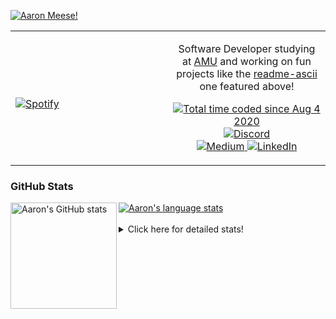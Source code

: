 [![Aaron Meese!](https://user-images.githubusercontent.com/17814535/88975338-a2aabf00-d27f-11ea-963f-8a19608716b4.png)](https://github.com/ajmeese7/readme-ascii "README ASCII")

<!-- Modified from project here: https://github.com/novatorem/novatorem -->
<table width="100%"> 
  <tr>
  <td width="50%">
      
&nbsp; <br> [![Spotify](https://ajmeese7.vercel.app/api/spotify)](https://open.spotify.com/user/ajmeese)

  </td>
  <td width="50%">
    <p align="center">
    Software Developer studying at <a href="https://www.amu.apus.edu/">AMU</a> and working on fun 
    projects like the <a href="https://github.com/ajmeese7/readme-ascii">readme-ascii</a> one featured above!
    </p>
    <p align="center">
      <a href="https://wakatime.com/@f726891d-3b02-46cd-9b60-e8c59f9e2b14">
        <img src="https://wakatime.com/badge/user/f726891d-3b02-46cd-9b60-e8c59f9e2b14.svg" alt="Total time coded since Aug 4 2020" title="WakaTime" />
      </a>
      <a href="http://link.aaronmeese.com/discord">
        <img src="https://img.shields.io/badge/discord-ajmeese7%234835-369?style=flat-square&logo=discord&logoColor=white&color=purple" alt="Discord" title="Discord">
      </a>
      <br />
      <a href="https://link.aaronmeese.com/medium">
        <img src="https://img.shields.io/badge/medium-ajmeese7-1DB954?style=flat-square&logo=medium&logoColor=white" alt="Medium" title="Medium">
      </a>
      <a href="https://link.aaronmeese.com/linkedin">
        <img src="https://img.shields.io/badge/linkedIn-aaronmeese-1DB954?style=flat-square&logo=linkedin&logoColor=white&color=blue" alt="LinkedIn" title="LinkedIn">
      </a>
    </p>
  </td>

</table>

[//]: <> (The `&nbsp;` is to have Aphelion take up more space)

### GitHub Stats ###

<a href="https://profile-summary-for-github.com/user/ajmeese7">
  <img align="left" height="170px" src="https://github-readme-stats.vercel.app/api?username=ajmeese7&show_icons=true&line_height=27&count_private=true" alt="Aaron's GitHub stats"/>
  <img src="https://github-readme-stats.vercel.app/api/top-langs/?username=ajmeese7&hide_langs_below=5&layout=compact" alt="Aaron's language stats"/>
</a>

<br />
<br />
<details>
<summary>Click here for detailed stats!</summary>

### :zap: Recent Activity
<!--START_SECTION:activity-->
1. 🎉 Merged PR [#14](https://github.com/meese-enterprises/website/pull/14) in [meese-enterprises/website](https://github.com/meese-enterprises/website)
2. 💪 Opened PR [#14](https://github.com/meese-enterprises/website/pull/14) in [meese-enterprises/website](https://github.com/meese-enterprises/website)
3. 🗣 Commented on [#965](https://github.com/php-webdriver/php-webdriver/issues/965) in [php-webdriver/php-webdriver](https://github.com/php-webdriver/php-webdriver)
4. 🗣 Commented on [#336](https://github.com/symfony/panther/issues/336) in [symfony/panther](https://github.com/symfony/panther)
5. ❗️ Opened issue [#223](https://github.com/caiiiycuk/js-dos/issues/223) in [caiiiycuk/js-dos](https://github.com/caiiiycuk/js-dos)
<!--END_SECTION:activity-->

### 🧐 Waka Stats
<!--START_SECTION:waka-->
![Code Time](http://img.shields.io/badge/Code%20Time-1%2C049%20hrs%2052%20mins-blue)

**🐱 My GitHub Data** 

> 🏆 760 Contributions in the Year 2022
 > 
> 📦 341.9 kB Used in GitHub's Storage 
 > 
> 💼 Opted to Hire
 > 
> 📜 78 Public Repositories 
 > 
> 🔑 28 Private Repositories  
 > 
**I'm an Early 🐤** 

```text
🌞 Morning    257 commits    ██████░░░░░░░░░░░░░░░░░░░   24.64% 
🌆 Daytime    375 commits    █████████░░░░░░░░░░░░░░░░   35.95% 
🌃 Evening    398 commits    █████████░░░░░░░░░░░░░░░░   38.16% 
🌙 Night      13 commits     ░░░░░░░░░░░░░░░░░░░░░░░░░   1.25%

```
📅 **I'm Most Productive on Sunday** 

```text
Monday       124 commits    ███░░░░░░░░░░░░░░░░░░░░░░   11.89% 
Tuesday      158 commits    ███░░░░░░░░░░░░░░░░░░░░░░   15.15% 
Wednesday    123 commits    ███░░░░░░░░░░░░░░░░░░░░░░   11.79% 
Thursday     150 commits    ███░░░░░░░░░░░░░░░░░░░░░░   14.38% 
Friday       115 commits    ██░░░░░░░░░░░░░░░░░░░░░░░   11.03% 
Saturday     169 commits    ████░░░░░░░░░░░░░░░░░░░░░   16.2% 
Sunday       204 commits    █████░░░░░░░░░░░░░░░░░░░░   19.56%

```


📊 **This Week I Spent My Time On** 

```text
⌚︎ Time Zone: America/New_York

💬 Programming Languages: 
JavaScript               6 hrs 9 mins        █████████░░░░░░░░░░░░░░░░   37.28% 
Other                    2 hrs 56 mins       ████░░░░░░░░░░░░░░░░░░░░░   17.79% 
Markdown                 2 hrs 6 mins        ███░░░░░░░░░░░░░░░░░░░░░░   12.81% 
Bash                     1 hr 33 mins        ██░░░░░░░░░░░░░░░░░░░░░░░   9.44% 
HTML                     1 hr 18 mins        ██░░░░░░░░░░░░░░░░░░░░░░░   7.98%

🐱‍💻 Projects: 
aaronmeese.com           8 hrs 23 mins       ████████████░░░░░░░░░░░░░   50.84% 
zork1                    3 hrs 29 mins       █████░░░░░░░░░░░░░░░░░░░░   21.19% 
zork                     1 hr 36 mins        ██░░░░░░░░░░░░░░░░░░░░░░░   9.79% 
nigga.dev                1 hr 12 mins        █░░░░░░░░░░░░░░░░░░░░░░░░   7.35% 
karameese.com            1 hr 6 mins         █░░░░░░░░░░░░░░░░░░░░░░░░   6.73%

```

**I Mostly Code in JavaScript** 

```text
JavaScript               32 repos            ████████████░░░░░░░░░░░░░   50.0% 
HTML                     9 repos             ███░░░░░░░░░░░░░░░░░░░░░░   14.06% 
Python                   5 repos             ██░░░░░░░░░░░░░░░░░░░░░░░   7.81% 
Java                     4 repos             █░░░░░░░░░░░░░░░░░░░░░░░░   6.25% 
CSS                      3 repos             █░░░░░░░░░░░░░░░░░░░░░░░░   4.69%

```



 Last Updated on 06/06/2022 16:03:42 UTC
<!--END_SECTION:waka-->
</details>
